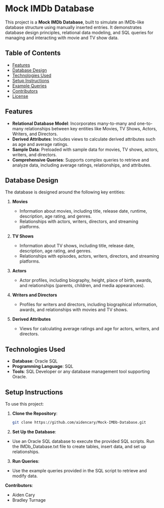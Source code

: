 # Mock IMDb Database

This project is a **Mock IMDb Database**, built to simulate an IMDb-like database structure using manually inserted entries. It demonstrates database design principles, relational data modeling, and SQL queries for managing and interacting with movie and TV show data.

## Table of Contents

- [Features](#features)
- [Database Design](#database-design)
- [Technologies Used](#technologies-used)
- [Setup Instructions](#setup-instructions)
- [Example Queries](#example-queries)
- [Contributors](#contributors)
- [License](#license)

## Features

- **Relational Database Model**: Incorporates many-to-many and one-to-many relationships between key entities like Movies, TV Shows, Actors, Writers, and Directors.
- **Derived Attributes**: Includes views to calculate derived attributes such as age and average ratings.
- **Sample Data**: Preloaded with sample data for movies, TV shows, actors, writers, and directors.
- **Comprehensive Queries**: Supports complex queries to retrieve and analyze data, including average ratings, relationships, and attributes.

## Database Design

The database is designed around the following key entities:

1. **Movies**
   - Information about movies, including title, release date, runtime, description, age rating, and genres.
   - Relationships with actors, writers, directors, and streaming platforms.

2. **TV Shows**
   - Information about TV shows, including title, release date, description, age rating, and genres.
   - Relationships with episodes, actors, writers, directors, and streaming platforms.

3. **Actors**
   - Actor profiles, including biography, height, place of birth, awards, and relationships (parents, children, and media appearances).

4. **Writers and Directors**
   - Profiles for writers and directors, including biographical information, awards, and relationships with movies and TV shows.

5. **Derived Attributes**
   - Views for calculating average ratings and age for actors, writers, and directors.

## Technologies Used

- **Database**: Oracle SQL
- **Programming Language**: SQL
- **Tools**: SQL Developer or any database management tool supporting Oracle.

## Setup Instructions

To use this project:

1. **Clone the Repository**:
   ```bash
   git clone https://github.com/aidencary/Mock-IMDb-Database.git

2. **Set Up the Database**:

- Use an Oracle SQL database to execute the provided SQL scripts.
Run the IMDb_Database.txt file to create tables, insert data, and set up relationships.

3. **Run Queries**:

- Use the example queries provided in the SQL script to retrieve and modify data.

**Contributors**:
- Aiden Cary
- Bradley Turnage
